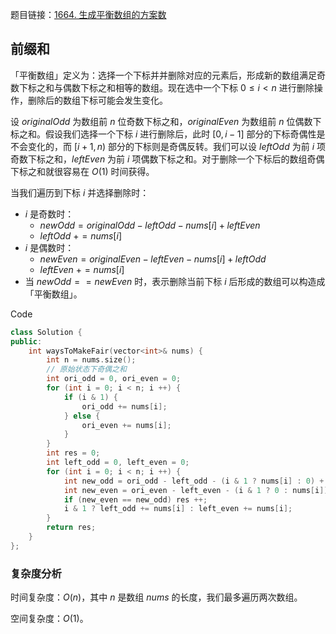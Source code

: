 题目链接：[1664. 生成平衡数组的方案数](https://leetcode.cn/problems/ways-to-make-a-fair-array/)

## 前缀和

「平衡数组」定义为：选择一个下标并并删除对应的元素后，形成新的数组满足奇数下标之和与偶数下标之和相等的数组。现在选中一个下标 $0 \le i \lt n$ 进行删除操作，删除后的数组下标可能会发生变化。

设 $originalOdd$ 为数组前 $n$ 位奇数下标之和，$originalEven$ 为数组前 $n$ 位偶数下标之和。假设我们选择一个下标 $i$ 进行删除后，此时 $[0, i-1]$ 部分的下标奇偶性是不会变化的，而 $[i+1,n)$ 部分的下标则是奇偶反转。我们可以设 $leftOdd$ 为前 $i$ 项奇数下标之和，$leftEven$ 为前 $i$ 项偶数下标之和。对于删除一个下标后的数组奇偶下标之和就很容易在 $O(1)$ 时间获得。

当我们遍历到下标 $i$ 并选择删除时：

- $i$ 是奇数时：
    - $newOdd = originalOdd - leftOdd - nums[i] + leftEven$
    - $leftOdd \ += nums[i]$
- $i$ 是偶数时：
    - $newEven = originalEven - leftEven - nums[i] + leftOdd$
    - $leftEven \ += nums[i]$
- 当 $newOdd == newEven$ 时，表示删除当前下标 $i$ 后形成的数组可以构造成「平衡数组」。

Code

```c++
class Solution {
public:
    int waysToMakeFair(vector<int>& nums) {
        int n = nums.size();
        // 原始状态下奇偶之和
        int ori_odd = 0, ori_even = 0;
        for (int i = 0; i < n; i ++) {
            if (i & 1) {
                ori_odd += nums[i];
            } else {
                ori_even += nums[i];
            }
        }
        int res = 0;
        int left_odd = 0, left_even = 0;
        for (int i = 0; i < n; i ++) {
            int new_odd = ori_odd - left_odd - (i & 1 ? nums[i] : 0) + left_even;
            int new_even = ori_even - left_even - (i & 1 ? 0 : nums[i]) + left_odd;
            if (new_even == new_odd) res ++;
            i & 1 ? left_odd += nums[i] : left_even += nums[i];
        }
        return res;
    }
};
```

### 复杂度分析

时间复杂度：$O(n)$，其中 $n$ 是数组 $nums$ 的长度，我们最多遍历两次数组。

空间复杂度：$O(1)$。